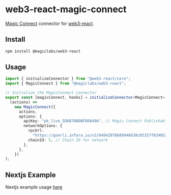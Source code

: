 # web3-react-magic-connect

[Magic Connect](https://magic.link/docs/connect/overview) connector for [web3-react](https://github.com/Uniswap/web3-react).

## Install

```bash
npm install @magiclabs/web3-react
```

## Usage

```ts
import { initializeConnector } from "@web3-react/core";
import { MagicConnect } from "@magiclabs/web3-react";

// Initialize the MagicConnect connector
export const [magicConnect, hooks] = initializeConnector<MagicConnect>(
  (actions) =>
    new MagicConnect({
      actions,
      options: {
        apiKey: "pk_live_5D6B70DDBFDD649A", // Magic Connect Publishable API key
        networkOptions: {
          rpcUrl:
            "https://goerli.infura.io/v3/84842078b09946638c03157f83405213", // RPC URL
          chainId: 5, // Chain ID for network
        },
      },
    })
);
```

## Nextjs Example

Nextjs example usage [here](https://github.com/Unboxed-Software/web3-react-magic-connect-nextjs)

